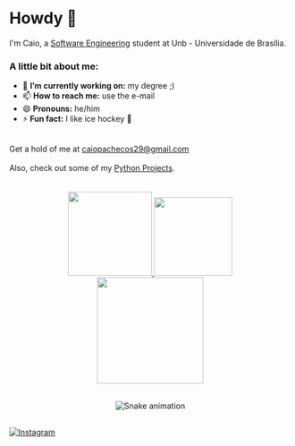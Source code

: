# Howdy 👋
I'm Caio, a <a href="https://fga.unb.br/software" target="_blank">Software Engineering</a> student at Unb - Universidade de Brasília.

### A little bit about me:
  - 🔭 **I’m currently working on:** my degree ;)
  - 📫 **How to reach me:** use the e-mail
  - 😄 **Pronouns:** he/him
  - ⚡ **Fun fact:** I like ice hockey 🏒

<br>
Get a hold of me at <a href=mailto:"caiopachecos29@gmail.com" target="_blank">caiopachecos29@gmail.com</a>
<br><br>
Also, check out some of my <a href="https://github.com/CaioPacheco/Python-Projects">Python Projects</a>.
<br>
<br>
<br>
<div align="center">
  <a href="https://github.com/CaioPacheco">
    <img height="150em" src="https://github-readme-stats.vercel.app/api?username=CaioPacheco&count_private=true&include_all_commits=true&show_icons=true&theme=tokyonight&hide_border=true&show_owner=true"/>
    <img height="140em" src="https://github-readme-stats.vercel.app/api/top-langs/?username=CaioPacheco&layout=compact&langs_count=7&theme=tokyonight&hide_border=true"/>
  </a>
</div>

<div align="center">
<img height="190em" src="http://github-profile-summary-cards.vercel.app/api/cards/profile-details?username=CaioPacheco&theme=tokyonight"/> 
<br>
<br>
</div>
</div>
 
 
<div align="center">
 
  ![Snake animation](https://github.com/danielbped/danielbped/blob/output/github-contribution-grid-snake.svg)
  
</div>

##
 
 [![Instagram](https://img.shields.io/badge/Instagram-E4405F?style=for-the-badge&logo=instagram&logoColor=white)](https://www.instagram.com/caio.p_/)
 
</div>
 
